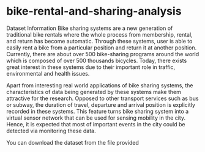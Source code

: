 # bike-rental-and-sharing-analysis
Dataset Information
Bike sharing systems are a new generation of traditional bike rentals where the whole process from membership, rental, and return has become automatic. Through these systems, user is able to easily rent a bike from a particular position and return it at another position. Currently, there are about over 500 bike-sharing programs around the world which is composed of over 500 thousands bicycles. Today, there exists great interest in these systems due to their important role in traffic, environmental and health issues. 

Apart from interesting real world applications of bike sharing systems, the characteristics of data being generated by these systems make them attractive for the research. Opposed to other transport services such as bus or subway, the duration of travel, departure and arrival position is explicitly recorded in these systems. This feature turns bike sharing system into a virtual sensor network that can be used for sensing mobility in the city. Hence, it is expected that most of important events in the city could be detected via monitoring these data.

You can download the dataset from the file provided
